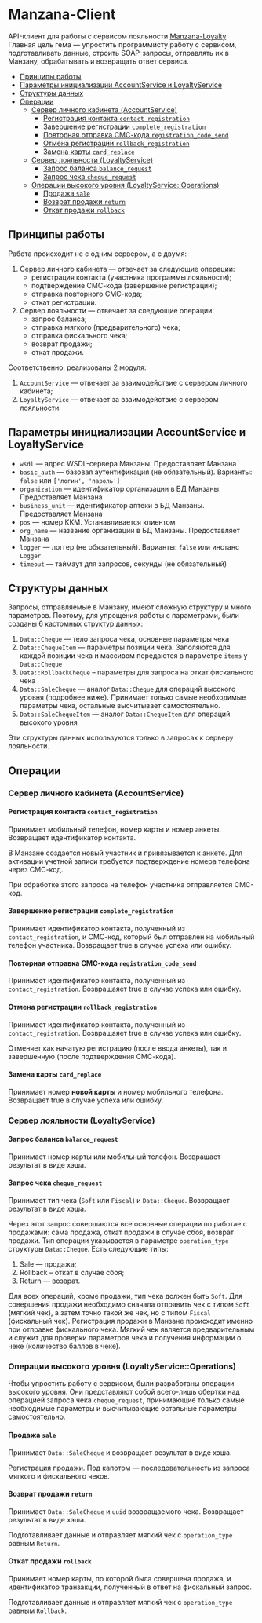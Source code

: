 # Manzana-Client
API-клиент для работы с сервисом лояльности [Manzana-Loyalty](]http://manzanagroup.ru/products/manzana-loyalty/). Главная цель гема — упростить программисту работу с сервисом, подготавливать данные, строить SOAP-запросы, отправлять их в Манзану, обрабатывать и возвращать ответ сервиса.

<!-- START doctoc generated TOC please keep comment here to allow auto update -->
<!-- DON'T EDIT THIS SECTION, INSTEAD RE-RUN doctoc TO UPDATE -->


- [Принципы работы](#%D0%BF%D1%80%D0%B8%D0%BD%D1%86%D0%B8%D0%BF%D1%8B-%D1%80%D0%B0%D0%B1%D0%BE%D1%82%D1%8B)
- [Параметры инициализации AccountService и LoyaltyService](#%D0%BF%D0%B0%D1%80%D0%B0%D0%BC%D0%B5%D1%82%D1%80%D1%8B-%D0%B8%D0%BD%D0%B8%D1%86%D0%B8%D0%B0%D0%BB%D0%B8%D0%B7%D0%B0%D1%86%D0%B8%D0%B8-accountservice-%D0%B8-loyaltyservice)
- [Структуры данных](#%D1%81%D1%82%D1%80%D1%83%D0%BA%D1%82%D1%83%D1%80%D1%8B-%D0%B4%D0%B0%D0%BD%D0%BD%D1%8B%D1%85)
- [Операции](#%D0%BE%D0%BF%D0%B5%D1%80%D0%B0%D1%86%D0%B8%D0%B8)
  - [Сервер личного кабинета (AccountService)](#%D1%81%D0%B5%D1%80%D0%B2%D0%B5%D1%80-%D0%BB%D0%B8%D1%87%D0%BD%D0%BE%D0%B3%D0%BE-%D0%BA%D0%B0%D0%B1%D0%B8%D0%BD%D0%B5%D1%82%D0%B0-accountservice)
    - [Регистрация контакта `contact_registration`](#%D1%80%D0%B5%D0%B3%D0%B8%D1%81%D1%82%D1%80%D0%B0%D1%86%D0%B8%D1%8F-%D0%BA%D0%BE%D0%BD%D1%82%D0%B0%D0%BA%D1%82%D0%B0-contact_registration)
    - [Завершение регистрации `complete_registration`](#%D0%B7%D0%B0%D0%B2%D0%B5%D1%80%D1%88%D0%B5%D0%BD%D0%B8%D0%B5-%D1%80%D0%B5%D0%B3%D0%B8%D1%81%D1%82%D1%80%D0%B0%D1%86%D0%B8%D0%B8-complete_registration)
    - [Повторная отправка СМС-кода `registration_code_send`](#%D0%BF%D0%BE%D0%B2%D1%82%D0%BE%D1%80%D0%BD%D0%B0%D1%8F-%D0%BE%D1%82%D0%BF%D1%80%D0%B0%D0%B2%D0%BA%D0%B0-%D1%81%D0%BC%D1%81-%D0%BA%D0%BE%D0%B4%D0%B0-registration_code_send)
    - [Отмена регистрации `rollback_registration`](#%D0%BE%D1%82%D0%BC%D0%B5%D0%BD%D0%B0-%D1%80%D0%B5%D0%B3%D0%B8%D1%81%D1%82%D1%80%D0%B0%D1%86%D0%B8%D0%B8-rollback_registration)
    - [Замена карты `card_replace`](#%D0%B7%D0%B0%D0%BC%D0%B5%D0%BD%D0%B0-%D0%BA%D0%B0%D1%80%D1%82%D1%8B-card_replace)
  - [Сервер лояльности (LoyaltyService)](#%D1%81%D0%B5%D1%80%D0%B2%D0%B5%D1%80-%D0%BB%D0%BE%D1%8F%D0%BB%D1%8C%D0%BD%D0%BE%D1%81%D1%82%D0%B8-loyaltyservice)
    - [Запрос баланса `balance_request`](#%D0%B7%D0%B0%D0%BF%D1%80%D0%BE%D1%81-%D0%B1%D0%B0%D0%BB%D0%B0%D0%BD%D1%81%D0%B0-balance_request)
    - [Запрос чека `cheque_request`](#%D0%B7%D0%B0%D0%BF%D1%80%D0%BE%D1%81-%D1%87%D0%B5%D0%BA%D0%B0-cheque_request)
  - [Операции высокого уровня (LoyaltyService::Operations)](#%D0%BE%D0%BF%D0%B5%D1%80%D0%B0%D1%86%D0%B8%D0%B8-%D0%B2%D1%8B%D1%81%D0%BE%D0%BA%D0%BE%D0%B3%D0%BE-%D1%83%D1%80%D0%BE%D0%B2%D0%BD%D1%8F-loyaltyserviceoperations)
    - [Продажа `sale`](#%D0%BF%D1%80%D0%BE%D0%B4%D0%B0%D0%B6%D0%B0-sale)
    - [Возврат продажи `return`](#%D0%B2%D0%BE%D0%B7%D0%B2%D1%80%D0%B0%D1%82-%D0%BF%D1%80%D0%BE%D0%B4%D0%B0%D0%B6%D0%B8-return)
    - [Откат продажи `rollback`](#%D0%BE%D1%82%D0%BA%D0%B0%D1%82-%D0%BF%D1%80%D0%BE%D0%B4%D0%B0%D0%B6%D0%B8-rollback)

<!-- END doctoc generated TOC please keep comment here to allow auto update -->

## Принципы работы
Работа происходит не с одним сервером, а с двумя:

1. Сервер личного кабинета — отвечает за следующие операции:
   - регистрация контакта (участника программы лояльности);
   - подтверждение СМС-кода (завершение регистрации);
   - отправка повторного СМС-кода;
   - откат регистрации.
2. Сервер лояльности — отвечает за следующие операции:
   - запрос баланса;
   - отправка мягкого (предварительного) чека;
   - отправка фискального чека;
   - возврат продажи;
   - откат продажи.

Соответственно, реализованы 2 модуля:

1. `AccountService` — отвечает за взаимодействие с сервером личного кабинета;
2. `LoyaltyService` — отвечает за взаимодействие с сервером лояльности.

## Параметры инициализации AccountService и LoyaltyService

- `wsdl` — адрес WSDL-сервера Манзаны. Предоставляет Манзана
- `basic_auth` — базовая аутентификация (не обязательный). Варианты: `false` или `['логин', 'пароль']`
- `organization` — идентификатор организации в БД Манзаны. Предоставляет Манзана
- `business_unit` — идентификатор аптеки в БД Манзаны. Предоставляет Манзана
- `pos` — номер ККМ. Устанавливается клиентом
- `org_name` — название организации в БД Манзаны. Предоставляет Манзана
- `logger` — логгер (не обязательный). Варианты: `false` или инстанс `Logger`
- `timeout` — таймаут для запросов, секунды (не обязательный)


## Структуры данных
Запросы, отправляемые в Манзану, имеют сложную структуру и много параметров. Поэтому, для упрощения работы с параметрами, были созданы 6 кастомных структур данных:

1. `Data::Cheque` — тело запроса чека, основные параметры чека
2. `Data::ChequeItem` — параметры позиции чека. Заполяются для каждой позиции чека и массивом передаются в параметре `items` у `Data::Cheque`
3. `Data::RollbackCheque` – параметры для запроса на откат фискального чека
4. `Data::SaleCheque` — аналог `Data::Cheque` для операций высокого уровня (подробнее ниже). Принимает только самые необходимые параметры чека, остальные высчитывает самостоятельно.
5. `Data::SaleChequeItem` — аналог `Data::ChequeItem` для операций высокого уровня

Эти структуры данных используются только в запросах к серверу лояльности.


## Операции

### Сервер личного кабинета (AccountService)

#### Регистрация контакта `contact_registration`
Принимает мобильный телефон, номер карты и номер анкеты. Возвращает идентификатор контакта.

В Манзане создается новый участник и привязывается к анкете. Для активации учетной записи требуется подтверждение номера телефона через СМС-код.

При обработке этого запроса на телефон участника отправляется СМС-код.

#### Завершение регистрации `complete_registration`
Принимает идентификатор контакта, полученный из `contact_registration`, и СМС-код, который был отправлен на мобильный телефон участника. Возвращает true в случае успеха или ошибку.

#### Повторная отправка СМС-кода `registration_code_send`
Принимает идентификатор контакта, полученный из `contact_registration`. Возвращаяет true в случае успеха или ошибку.

#### Отмена регистрации `rollback_registration`
Принимает идентификатор контакта, полученный из `contact_registration`. Возвращаяет true в случае успеха или ошибку.

Отменяет как начатую регистрацию (после ввода анкеты), так и завершенную (после подтверждения СМС-кода).

#### Замена карты `card_replace`
Принимает номер **новой карты** и номер мобильного телефона. Возвращает true в случае успеха или ошибку.

### Сервер лояльности (LoyaltyService)

#### Запрос баланса `balance_request`
Принимает номер карты или мобильный телефон. Возвращает результат в виде хэша.

#### Запрос чека `cheque_request`
Принимает тип чека (`Soft` или `Fiscal`) и `Data::Cheque`. Возвращает результат в виде хэша.

Через этот запрос совершаются все основные операции по работае с продажами: сама продажа, откат продажи в случае сбоя, возврат продажи. Тип операции указывается в параметре `operation_type` структуры `Data::Cheque`. Есть следующие типы:

1. Sale — продажа;
2. Rollback – откат в случае сбоя;
3. Return — возврат.

Для всех операций, кроме продажи, тип чека должен быть `Soft`. Для совершения продажи необходимо сначала отправить чек с типом `Soft` (мягкий чек), а затем точно такой же чек, но с типом `Fiscal` (фискальный чек). Регистрация продажи в Манзане происходит именно при отправке фискального чека. Мягкий чек является предварительным и служит для проверки параметров чека и получения информации о чеке (количество баллов в чеке).

### Операции высокого уровня (LoyaltyService::Operations)
Чтобы упростить работу с сервисом, были разработаны операции высокого уровня. Они представляют собой всего-лишь обертки над операцией запроса чека `cheque_request`, принимающие только самые необходимые параметры и высчитывающие остальные параметры самостоятельно.

#### Продажа `sale`
Принимает `Data::SaleCheque` и возвращает результат в виде хэша.

Регистрация продажи. Под капотом — последовательность из запроса мягкого и фискального чеков.

#### Возврат продажи `return`
Принимает `Data::SaleCheque` и `uuid` возвращаемого чека. Возвращает результат в виде хэша.

Подготавливает данные и отправляет мягкий чек с `operation_type` равным `Return`.

#### Откат продажи `rollback`
Принимает номер карты, по которой была совершена продажа, и идентификатор транзакции, полученный в ответ на фискальный запрос.

Подготавливает данные и отправляет мягкий чек с `operation_type` равным `Rollback`.

